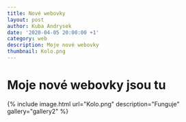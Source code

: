```yaml
---
title: Nové webovky
layout: post
author: Kuba Andrysek
date: '2020-04-05 20:00:00 +1'
category: web
description: Moje nové webovky
thumbnail: Kolo.png 
---
```


# Moje nové webovky jsou tu





{% include image.html 
    url="Kolo.png" 
    description="Funguje"
    gallery="gallery2"
 %}

